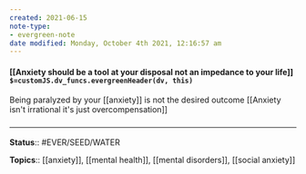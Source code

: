```yaml
---
created: 2021-06-15
note-type:
- evergreen-note
date modified: Monday, October 4th 2021, 12:16:57 am
---
```


#### [[Anxiety should be a tool at your disposal not an impedance to your life]] `$=customJS.dv_funcs.evergreenHeader(dv, this)`

Being paralyzed by your [[anxiety]] is not the desired outcome
[[Anxiety isn't irrational it's just overcompensation]]

### <hr class="footnote"/>

**Status**:: #EVER/SEED/WATER

**Topics**::  [[anxiety]], [[mental health]], [[mental disorders]], [[social anxiety]]

